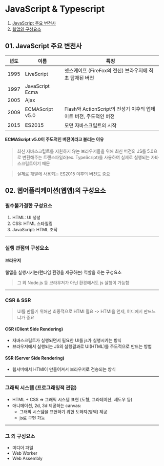 # JavaScript & Typescript

01. [JavaScript 주요 변천사](#JavaScript-주요-변천사)
02. [웹앱의 구성요소](#웹어플리케이션(웹앱)의-구성요소)


## 01. JavaScript 주요 변천사

년도|이름|특징
---|---|---
1995|LiveScript| 넷스케이프 (FireFox의 전신) 브라우저에 최초 탑재된 버전
1997|JavaScript Ecma|
2005|Ajax
2009|ECMAScript v5.0|Flash와 ActionScript의 전성기 이후의 업데이트 버전, 주도적인 버전
2015|ES2015|모던 자바스크립트의 시작

#### ECMAScript v5.0이 주도적인 버전이라고 불리는 이유
> 최신 자바스크립트를 지원하지 않는 브라우저들을 위해 최신 버전의 JS를 5.0으로 변환해주는 트랜스파일러(ex. TypeScript)를 사용하여 실제로 실행되는 자바스크립트이기 때문

> 실제로 개발에 사용되는 ES2015 이후의 버전도 중요 

## 02. 웹어플리케이션(웹앱)의 구성요소

### 필수불가결한 구성요소
1. HTML: UI 생성
2. CSS: HTML 스타일링
3. JavaScript: HTML 조작

* * * 
### 실행 관점의 구성요소
#### 브라우저
웹앱을 실행시키는(런타임 환경을 제공하는) 역할을 하는 구성요소
> 그 외 Node.js 등 브라우저가 아닌 환경에서도 js 실행이 가능함
* * *
### CSR & SSR
> UI를 만들기 위해선 최종적으로 HTMl 필요
-> HTMl을 언제, 어디에서 만드느냐가 중요

#### CSR (Client Side Rendering)
- 자바스크립트가 실행되면서 필요한 UI를 js가 실행시키는 방식
- 브라우저에서 실행되는 JS의 실행결과로 UI(HTML)를 주도적으로 만드는 방법

#### SSR (Server Side Rendering)
- 웹서버에서 HTMl이 만들어져서 브라우저로 전송되는 방식

* * *
### 그래픽 시스템 (프로그래밍적 관점)
- HTML + CSS => 그래픽 시스템 표현 (도형, 그라데이션, 섀도우 등)
- 애니메이션, 2d, 3d 제공하는 canvas: 
  - 그래픽 시스템을 표현하기 위한 도화지(영역) 제공
  - js로 구현 가능

* * *
### 그 외 구성요소
- 미디어 파일
- Web Worker
- Web Assembly
